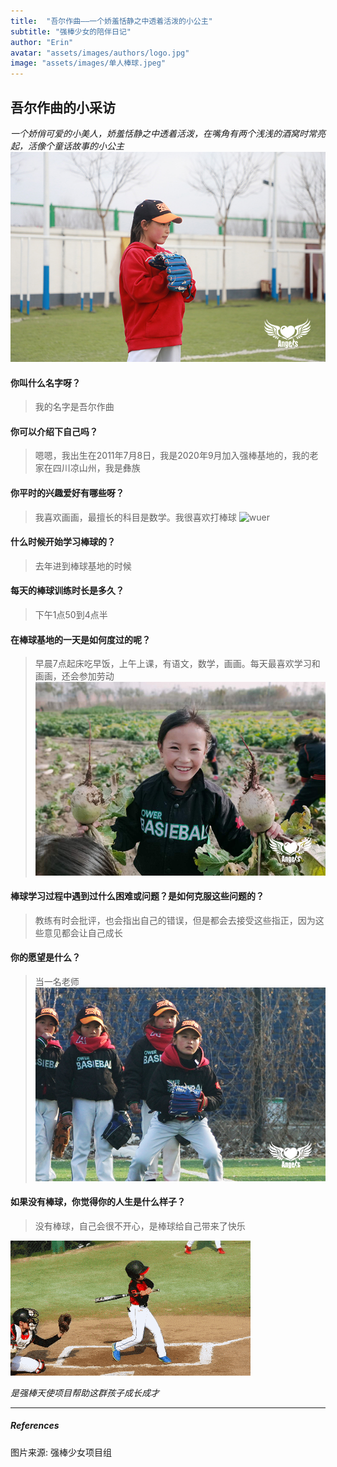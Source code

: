 ```yaml
---
title:  "吾尔作曲——一个娇羞恬静之中透着活泼的小公主"
subtitle: "强棒少女的陪伴日记"
author: "Erin"
avatar: "assets/images/authors/logo.jpg"
image: "assets/images/单人棒球.jpeg"
---
```


## 吾尔作曲的小采访
*一个娇俏可爱的小美人，娇羞恬静之中透着活泼，在嘴角有两个浅浅的酒窝时常亮起，活像个童话故事的小公主* 
![wuer](..//assets/images/单人棒球.jpeg)

#### 你叫什么名字呀？
> 我的名字是吾尔作曲

#### 你可以介绍下自己吗？
> 嗯嗯，我出生在2011年7月8日，我是2020年9月加入强棒基地的，我的老家在四川凉山州，我是彝族

#### 你平时的兴趣爱好有哪些呀？
> 我喜欢画画，最擅长的科目是数学。我很喜欢打棒球
![wuer](..//assets/images/学习画画.png)

#### 什么时候开始学习棒球的？
> 去年进到棒球基地的时候

#### 每天的棒球训练时长是多久？
> 下午1点50到4点半

#### 在棒球基地的一天是如何度过的呢？
> 早晨7点起床吃早饭，上午上课，有语文，数学，画画。每天最喜欢学习和画画，还会参加劳动
![wuer](..//assets/images/萝卜.jpeg)

#### 棒球学习过程中遇到过什么困难或问题？是如何克服这些问题的？
> 教练有时会批评，也会指出自己的错误，但是都会去接受这些指正，因为这些意见都会让自己成长

#### 你的愿望是什么？
> 当一名老师
![wuer](..//assets/images/团队.jpeg)

#### 如果没有棒球，你觉得你的人生是什么样子？
> 没有棒球，自己会很不开心，是棒球给自己带来了快乐


![wuer](..//assets/images/动图.gif)

*是强棒天使项目帮助这群孩子成长成才* 

*** 

##### References
图片来源: 强棒少女项目组 
